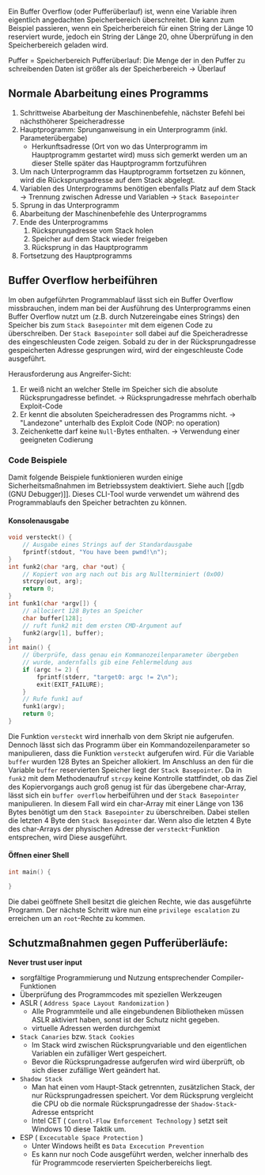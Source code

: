 Ein Buffer Overflow (oder Pufferüberlauf) ist, wenn eine Variable ihren eigentlich angedachten Speicherbereich überschreitet. Die kann zum Beispiel passieren, wenn ein Speicherbereich für einen String der Länge 10 reserviert wurde, jedoch ein String der Länge 20, ohne Überprüfung in den Speicherbereich geladen wird.  

Puffer = Speicherbereich
Pufferüberlauf: Die Menge der in den Puffer zu schreibenden Daten ist größer als der Speicherbereich -> Überlauf

## Normale Abarbeitung eines Programms
1. Schrittweise Abarbeitung der Maschinenbefehle, nächster Befehl bei nächsthöherer Speicheradresse
2. Hauptprogramm: Sprunganweisung in ein Unterprogramm (inkl. Parameterübergabe)
	- Herkunftsadresse (Ort von wo das Unterprogramm im Hauptprogramm gestartet wird) muss sich gemerkt werden um an dieser Stelle später das Hauptprogramm fortzuführen
3. Um nach Unterprogramm das Hauptprogramm fortsetzen zu können, wird die Rücksprungadresse auf dem Stack abgelegt.
4. Variablen des Unterprogramms benötigen ebenfalls Platz auf dem Stack -> Trennung zwischen Adresse und Variablen -> `Stack Basepointer` 
5. Sprung in das Unterprogramm
6. Abarbeitung der Maschinenbefehle des Unterprogramms
7. Ende des Unterprogramms 
	1. Rücksprungadresse vom Stack holen
	2. Speicher auf dem Stack wieder freigeben
	3. Rücksprung in das Hauptprogramm
8. Fortsetzung des Hauptprogramms

## Buffer Overflow herbeiführen
Im oben aufgeführten Programmablauf lässt sich ein Buffer Overflow missbrauchen, indem man bei der Ausführung des Unterprogramms einen Buffer Overflow nutzt um (z.B. durch Nutzereingabe eines Strings) den Speicher bis zum `Stack Basepointer` mit dem eigenen Code zu überschreiben. Der `Stack Basepointer` soll dabei auf die Speicheradresse des eingeschleusten Code zeigen. 
Sobald zu der in der Rücksprungadresse gespeicherten Adresse gesprungen wird, wird der eingeschleuste Code ausgeführt.

Herausforderung aus Angreifer-Sicht:
1. Er weiß nicht an welcher Stelle im Speicher sich die absolute Rücksprungadresse befindet.
   -> Rücksprungadresse mehrfach oberhalb Exploit-Code
2. Er kennt die absoluten Speicheradressen des Programms nicht.
   -> "Landezone" unterhalb des Exploit Code (NOP: no operation)
3. Zeichenkette darf keine `Null`-Bytes enthalten.
   -> Verwendung einer geeigneten Codierung

### Code Beispiele
Damit folgende Beispiele funktionieren wurden einige Sicherheitsmaßnahmen im Betriebssystem deaktiviert.
Siehe auch [[gdb (GNU Debugger)]]. Dieses CLI-Tool wurde verwendet um während des Programmablaufs den Speicher betrachten zu können.

#### Konsolenausgabe
``` C
void versteckt() {
	// Ausgabe eines Strings auf der Standardausgabe
	fprintf(stdout, "You have been pwnd!\n");
}
int funk2(char *arg, char *out) {
	// Kopiert von arg nach out bis arg Nullterminiert (0x00)
	strcpy(out, arg);
	return 0;
}
int funk1(char *argv[]) {
	// allociert 128 Bytes an Speicher
	char buffer[128];
	// ruft funk2 mit dem ersten CMD-Argument auf
	funk2(argv[1], buffer);
}
int main() {
	// Überprüfe, dass genau ein Kommanozeilenparameter übergeben
	// wurde, andernfalls gib eine Fehlermeldung aus
	if (argc != 2) {
		fprintf(stderr, "target0: argc != 2\n");
		exit(EXIT_FAILURE);
	}
	// Rufe funk1 auf
	funk1(argv);
	return 0;
}
```
Die Funktion `versteckt` wird innerhalb von dem Skript nie aufgerufen. Dennoch lässt sich das Programm über ein Kommandozeilenparameter so manipulieren, dass die Funktion `versteckt` aufgerufen wird. 
Für die Variable `buffer` wurden 128 Bytes an Speicher allokiert. Im Anschluss an den für die Variable `buffer` reservierten Speicher liegt der `Stack Basepointer`. Da in `funk2` mit dem Methodenaufruf `strcpy` keine Kontrolle stattfindet, ob das Ziel des Kopiervorgangs auch groß genug ist für das übergebene char-Array, lässt sich ein `buffer overflow` herbeiführen und der `Stack Basepointer` manipulieren.
In diesem Fall wird ein char-Array mit einer Länge von 136 Bytes benötigt um den `Stack Basepointer` zu überschreiben. Dabei stellen die letzten 4 Byte den `Stack Basepointer` dar. Wenn also die letzten 4 Byte des char-Arrays der physischen Adresse der `versteckt`-Funktion entsprechen, wird Diese ausgeführt.

#### Öffnen einer Shell
``` C
int main() {

}
```

Die dabei geöffnete Shell besitzt die gleichen Rechte, wie das ausgeführte Programm. Der nächste Schritt wäre nun eine `privilege escalation` zu erreichen um an `root`-Rechte zu kommen.

## Schutzmaßnahmen gegen Pufferüberläufe: 
<b>Never trust user input</b>
- sorgfältige Programmierung und Nutzung entsprechender Compiler-Funktionen
- Überprüfung des Programmcodes mit speziellen Werkzeugen
- ASLR ( `Address Space Layout Randomization` )
	- Alle Programmteile und alle eingebundenen Bibliotheken müssen ASLR aktiviert haben, sonst ist der Schutz nicht gegeben.
	- virtuelle Adressen werden durchgemixt
- `Stack Canaries` bzw. `Stack Cookies`
	- Im Stack wird zwischen Rücksprungvariable und den eigentlichen Variablen ein zufälliger Wert gespeichert.
	- Bevor die Rücksprungadresse aufgerufen wird wird überprüft, ob sich dieser zufällige Wert geändert hat.
- `Shadow Stack`
	- Man hat einen vom Haupt-Stack getrennten, zusätzlichen Stack, der nur Rücksprungadressen speichert.  Vor dem Rücksprung vergleicht die CPU ob die normale Rücksprungadresse der `Shadow-Stack`-Adresse entspricht
	- Intel CET ( `Control-Flow Enforcement Technology` ) setzt seit Windows 10 diese Taktik um.
- ESP ( `Excecutable Space Protection` ) 
	- Unter Windows heißt es `Data Excecution Prevention`
	- Es kann nur noch Code ausgeführt werden, welcher innerhalb des für Programmcode reservierten Speicherbereichs liegt.

